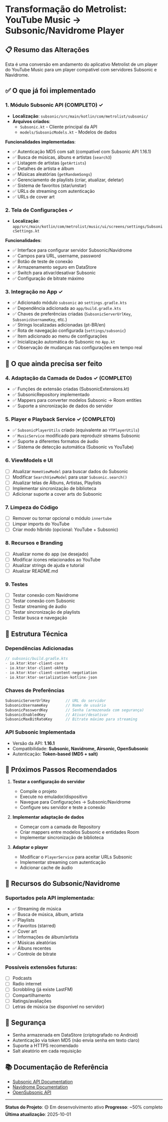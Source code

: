# Transformação do Metrolist: YouTube Music → Subsonic/Navidrome Player

## 📋 Resumo das Alterações

Esta é uma conversão em andamento do aplicativo Metrolist de um player do YouTube Music para um player compatível com servidores Subsonic e Navidrome.

## ✅ O que já foi implementado

### 1. **Módulo Subsonic API (COMPLETO)** ✓
- **Localização**: `subsonic/src/main/kotlin/com/metrolist/subsonic/`
- **Arquivos criados**:
  - `Subsonic.kt` - Cliente principal da API
  - `models/SubsonicModels.kt` - Modelos de dados

**Funcionalidades implementadas**:
- ✅ Autenticação MD5 com salt (compatível com Subsonic API 1.16.1)
- ✅ Busca de músicas, álbuns e artistas (`search3`)
- ✅ Listagem de artistas (`getArtists`)
- ✅ Detalhes de artista e álbum
- ✅ Músicas aleatórias (`getRandomSongs`)
- ✅ Gerenciamento de playlists (criar, atualizar, deletar)
- ✅ Sistema de favoritos (star/unstar)
- ✅ URLs de streaming com autenticação
- ✅ URLs de cover art

### 2. **Tela de Configurações** ✓
- **Localização**: `app/src/main/kotlin/com/metrolist/music/ui/screens/settings/SubsonicSettings.kt`

**Funcionalidades**:
- ✅ Interface para configurar servidor Subsonic/Navidrome
- ✅ Campos para URL, username, password
- ✅ Botão de teste de conexão
- ✅ Armazenamento seguro em DataStore
- ✅ Switch para ativar/desativar Subsonic
- ✅ Configuração de bitrate máximo

### 3. **Integração no App** ✓
- ✅ Adicionado módulo `subsonic` ao `settings.gradle.kts`
- ✅ Dependência adicionada ao `app/build.gradle.kts`
- ✅ Chaves de preferências criadas (`SubsonicServerUrlKey`, `SubsonicUsernameKey`, etc.)
- ✅ Strings localizadas adicionadas (pt-BR/en)
- ✅ Rota de navegação configurada (`settings/subsonic`)
- ✅ Item adicionado ao menu de configurações
- ✅ Inicialização automática do Subsonic no `App.kt`
- ✅ Observação de mudanças nas configurações em tempo real

## 🚧 O que ainda precisa ser feito

### 4. **Adaptação da Camada de Dados** ✓ (COMPLETO)
- ✅ Funções de extensão criadas (SubsonicExtensions.kt)
- ✅ SubsonicRepository implementado
- ✅ Mappers para converter modelos Subsonic → Room entities
- ✅ Suporte a sincronização de dados do servidor

### 5. **Player e Playback Service** ✓ (COMPLETO)
- ✅ `SubsonicPlayerUtils` criado (equivalente ao `YTPlayerUtils`)
- ✅ `MusicService` modificado para reproduzir streams Subsonic
- ✅ Suporte a diferentes formatos de áudio
- ✅ Sistema de detecção automática (Subsonic vs YouTube)

### 6. **ViewModels e UI**
- [ ] Atualizar `HomeViewModel` para buscar dados do Subsonic
- [ ] Modificar `SearchViewModel` para usar `Subsonic.search()`
- [ ] Atualizar telas de Álbuns, Artistas, Playlists
- [ ] Implementar sincronização de biblioteca
- [ ] Adicionar suporte a cover arts do Subsonic

### 7. **Limpeza do Código**
- [ ] Remover ou tornar opcional o módulo `innertube`
- [ ] Limpar imports do YouTube
- [ ] Criar modo híbrido (opcional: YouTube + Subsonic)

### 8. **Recursos e Branding**
- [ ] Atualizar nome do app (se desejado)
- [ ] Modificar ícones relacionados ao YouTube
- [ ] Atualizar strings de ajuda e tutorial
- [ ] Atualizar README.md

### 9. **Testes**
- [ ] Testar conexão com Navidrome
- [ ] Testar conexão com Subsonic
- [ ] Testar streaming de áudio
- [ ] Testar sincronização de playlists
- [ ] Testar busca e navegação

## 🔧 Estrutura Técnica

### Dependências Adicionadas
```kotlin
// subsonic/build.gradle.kts
- io.ktor:ktor-client-core
- io.ktor:ktor-client-okhttp
- io.ktor:ktor-client-content-negotiation
- io.ktor:ktor-serialization-kotlinx-json
```

### Chaves de Preferências
```kotlin
SubsonicServerUrlKey       // URL do servidor
SubsonicUsernameKey        // Nome de usuário
SubsonicPasswordKey        // Senha (armazenada com segurança)
SubsonicEnabledKey         // Ativar/desativar
SubsonicMaxBitRateKey      // Bitrate máximo para streaming
```

### API Subsonic Implementada
- Versão da API: **1.16.1**
- Compatibilidade: **Subsonic, Navidrome, Airsonic, OpenSubsonic**
- Autenticação: **Token-based (MD5 + salt)**

## 📝 Próximos Passos Recomendados

1. **Testar a configuração do servidor**
   - Compile o projeto
   - Execute no emulador/dispositivo
   - Navegue para Configurações → Subsonic/Navidrome
   - Configure seu servidor e teste a conexão

2. **Implementar adaptação de dados**
   - Começar com a camada de Repository
   - Criar mappers entre modelos Subsonic e entidades Room
   - Implementar sincronização de biblioteca

3. **Adaptar o player**
   - Modificar o `PlayerService` para aceitar URLs Subsonic
   - Implementar streaming com autenticação
   - Adicionar cache de áudio

## 🌟 Recursos do Subsonic/Navidrome

### Suportados pela API implementada:
- ✅ Streaming de música
- ✅ Busca de música, álbum, artista
- ✅ Playlists
- ✅ Favoritos (starred)
- ✅ Cover art
- ✅ Informações de álbum/artista
- ✅ Músicas aleatórias
- ✅ Álbuns recentes
- ✅ Controle de bitrate

### Possíveis extensões futuras:
- [ ] Podcasts
- [ ] Radio internet
- [ ] Scrobbling (já existe LastFM)
- [ ] Compartilhamento
- [ ] Ratings/avaliações
- [ ] Letras de música (se disponível no servidor)

## 🔐 Segurança

- Senha armazenada em DataStore (criptografado no Android)
- Autenticação via token MD5 (não envia senha em texto claro)
- Suporte a HTTPS recomendado
- Salt aleatório em cada requisição

## 📚 Documentação de Referência

- [Subsonic API Documentation](http://www.subsonic.org/pages/api.jsp)
- [Navidrome Documentation](https://www.navidrome.org/)
- [OpenSubsonic API](https://opensubsonic.netlify.app/)

---

**Status do Projeto**: 🟡 Em desenvolvimento ativo
**Progresso**: ~50% completo
**Última atualização**: 2025-10-01
